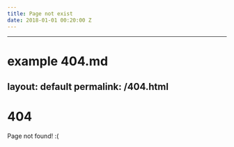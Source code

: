 ```yaml
---
title: Page not exist
date: 2018-01-01 00:20:00 Z
---
```


---
# example 404.md

layout: default
permalink: /404.html
---

# 404

Page not found! :(